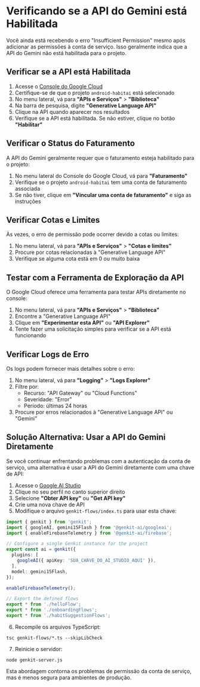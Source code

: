 # Verificando se a API do Gemini está Habilitada

Você ainda está recebendo o erro "Insufficient Permission" mesmo após adicionar as permissões à conta de serviço. Isso geralmente indica que a API do Gemini não está habilitada para o projeto.

## Verificar se a API está Habilitada

1. Acesse o [Console do Google Cloud](https://console.cloud.google.com/)
2. Certifique-se de que o projeto `android-habitai` está selecionado
3. No menu lateral, vá para **"APIs e Serviços"** > **"Biblioteca"**
4. Na barra de pesquisa, digite **"Generative Language API"**
5. Clique na API quando aparecer nos resultados
6. Verifique se a API está habilitada. Se não estiver, clique no botão **"Habilitar"**

## Verificar o Status do Faturamento

A API do Gemini geralmente requer que o faturamento esteja habilitado para o projeto:

1. No menu lateral do Console do Google Cloud, vá para **"Faturamento"**
2. Verifique se o projeto `android-habitai` tem uma conta de faturamento associada
3. Se não tiver, clique em **"Vincular uma conta de faturamento"** e siga as instruções

## Verificar Cotas e Limites

Às vezes, o erro de permissão pode ocorrer devido a cotas ou limites:

1. No menu lateral, vá para **"APIs e Serviços"** > **"Cotas e limites"**
2. Procure por cotas relacionadas à "Generative Language API"
3. Verifique se alguma cota está em 0 ou muito baixa

## Testar com a Ferramenta de Exploração da API

O Google Cloud oferece uma ferramenta para testar APIs diretamente no console:

1. No menu lateral, vá para **"APIs e Serviços"** > **"Biblioteca"**
2. Encontre a "Generative Language API"
3. Clique em **"Experimentar esta API"** ou **"API Explorer"**
4. Tente fazer uma solicitação simples para verificar se a API está funcionando

## Verificar Logs de Erro

Os logs podem fornecer mais detalhes sobre o erro:

1. No menu lateral, vá para **"Logging"** > **"Logs Explorer"**
2. Filtre por:
   - Recurso: "API Gateway" ou "Cloud Functions"
   - Severidade: "Error"
   - Período: últimas 24 horas
3. Procure por erros relacionados à "Generative Language API" ou "Gemini"

## Solução Alternativa: Usar a API do Gemini Diretamente

Se você continuar enfrentando problemas com a autenticação da conta de serviço, uma alternativa é usar a API do Gemini diretamente com uma chave de API:

1. Acesse o [Google AI Studio](https://aistudio.google.com/)
2. Clique no seu perfil no canto superior direito
3. Selecione **"Obter API key"** ou **"Get API key"**
4. Crie uma nova chave de API
5. Modifique o arquivo `genkit-flows/index.ts` para usar esta chave:

```typescript
import { genkit } from 'genkit';
import { googleAI, gemini15Flash } from '@genkit-ai/googleai';
import { enableFirebaseTelemetry } from '@genkit-ai/firebase';

// Configure a single Genkit instance for the project
export const ai = genkit({
  plugins: [
    googleAI({ apiKey: 'SUA_CHAVE_DO_AI_STUDIO_AQUI' }),
  ],
  model: gemini15Flash,
});

enableFirebaseTelemetry();

// Export the defined flows
export * from './helloFlow';
export * from './onboardingFlows';
export * from './habitSuggestionFlows';
```

6. Recompile os arquivos TypeScript:
```
tsc genkit-flows/*.ts --skipLibCheck
```

7. Reinicie o servidor:
```
node genkit-server.js
```

Esta abordagem contorna os problemas de permissão da conta de serviço, mas é menos segura para ambientes de produção.
